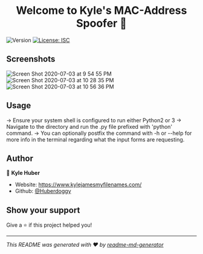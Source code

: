 <h1 align="center">Welcome to Kyle's MAC-Address Spoofer 👋</h1>
<p>
  <img alt="Version" src="https://img.shields.io/badge/version-1.0.0-blue.svg?cacheSeconds=2592000" />
  <a href="#" target="_blank">
    <img alt="License: ISC" src="https://img.shields.io/badge/License-ISC-yellow.svg" />
  </a>
</p>


## Screenshots
![Screen Shot 2020-07-03 at 9 54 55 PM](https://user-images.githubusercontent.com/16614357/86504348-f0b1cd00-bd7c-11ea-8c41-a92aafd52910.png)
![Screen Shot 2020-07-03 at 10 28 35 PM](https://user-images.githubusercontent.com/16614357/86504350-f27b9080-bd7c-11ea-9493-fe4f0abbe7cf.png)
![Screen Shot 2020-07-03 at 10 56 36 PM](https://user-images.githubusercontent.com/16614357/86504678-25c01e80-bd81-11ea-8b1d-0a3313ca96a1.png)


## Usage

-> Ensure your system shell is configured to run either Python2 or 3
-> Navigate to the directory and run the .py file prefixed with 'python' command.
-> You can optionally postfix the command with -h or --help for more info in the terminal regarding what the input forms are requesting.


## Author

👤 **Kyle Huber**

* Website: https://www.kylejamesmyfilenames.com/
* Github: [@Huberdoggy](https://github.com/Huberdoggy)

## Show your support

Give a ⭐️ if this project helped you!

***
_This README was generated with ❤️ by [readme-md-generator](https://github.com/kefranabg/readme-md-generator)_